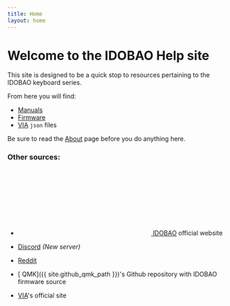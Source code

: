 ```yaml
---
title: Home
layout: home
---
```


# Welcome to the IDOBAO Help site

This site is designed to be a quick stop to resources pertaining to the IDOBAO keyboard series.

From here you will find:
  * [<i class="fas fa-book"></i> Manuals](/manuals/)
  * [<i class="fas fa-microchip"></i> Firmware](/firmware/)
  * [<i class="fas fa-code"></i> VIA](/via/) `json` files

<i class="fas fa-exclamation-triangle text-danger"></i>
Be sure to read the [<i class="fas fa-question-circle"></i> About](about.html) page before you do anything here.  

### Other sources:
  * [<svg class="fa"><use xlink:href="#idobao"/></svg> IDOBAO](https://idobao.net) official website
  * [<i class="fab fa-discord"></i> Discord](https://discord.gg/asgKBYJUNA) *(New server)*
  * [<i class="fab fa-reddit"></i> Reddit](https://www.reddit.com/r/IDOBAO/)


  * [<i class="fab fa-github"></i> QMK]({{ site.github_qmk_path }})'s Github repository with IDOBAO firmware source
  * [<i class="fas fa-code"></i> VIA](https://www.caniusevia.com/)'s official site
